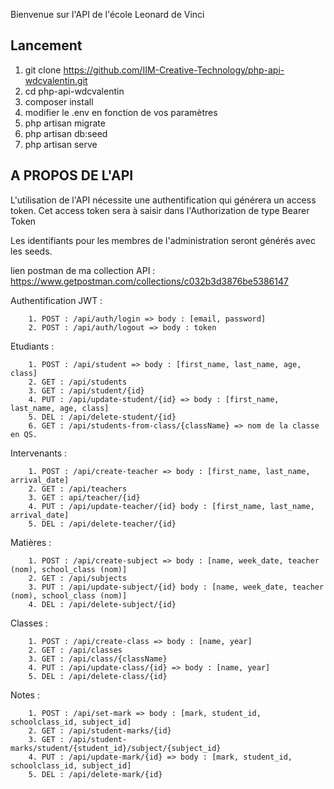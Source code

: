 Bienvenue sur l'API de l'école Leonard de Vinci

## Lancement

1. git clone https://github.com/IIM-Creative-Technology/php-api-wdcvalentin.git
2. cd php-api-wdcvalentin
3. composer install
4. modifier le .env en fonction de vos paramètres
5. php artisan migrate
6. php artisan db:seed
7. php artisan serve

## A PROPOS DE L'API

L'utilisation de l'API nécessite une authentification qui générera un access token.
Cet access token sera à saisir dans l'Authorization de type Bearer Token 

Les identifiants pour les membres de l'administration seront générés
avec les seeds.

lien postman de ma collection API : https://www.getpostman.com/collections/c032b3d3876be5386147

Authentification JWT :
```
    1. POST : /api/auth/login => body : [email, password]
    2. POST : /api/auth/logout => body : token
```

Etudiants :
```
    1. POST : /api/student => body : [first_name, last_name, age, class]
    2. GET : /api/students
    3. GET : /api/student/{id}
    4. PUT : /api/update-student/{id} => body : [first_name, last_name, age, class]
    5. DEL : /api/delete-student/{id}
    6. GET : /api/students-from-class/{className} => nom de la classe en QS.
```

Intervenants :
```
    1. POST : /api/create-teacher => body : [first_name, last_name, arrival_date]
    2. GET : /api/teachers
    3. GET : api/teacher/{id}
    4. PUT : /api/update-teacher/{id} body : [first_name, last_name, arrival_date]
    5. DEL : /api/delete-teacher/{id}
```

Matières :
```
    1. POST : /api/create-subject => body : [name, week_date, teacher (nom), school_class (nom)]
    2. GET : /api/subjects
    3. PUT : /api/update-subject/{id} body : [name, week_date, teacher (nom), school_class (nom)]
    4. DEL : /api/delete-subject/{id}
```

Classes :
```
    1. POST : /api/create-class => body : [name, year]
    2. GET : /api/classes
    3. GET : /api/class/{className}
    4. PUT : /api/update-class/{id} => body : [name, year]
    5. DEL : /api/delete-class/{id}
```

Notes :
```
    1. POST : /api/set-mark => body : [mark, student_id, schoolclass_id, subject_id]
    2. GET : /api/student-marks/{id}
    3. GET : /api/student-marks/student/{student_id}/subject/{subject_id}
    4. PUT : /api/update-mark/{id} => body : [mark, student_id, schoolclass_id, subject_id]
    5. DEL : /api/delete-mark/{id}
```
